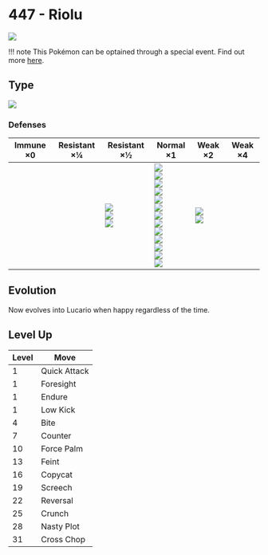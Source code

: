 # 447 - Riolu
![][447]

!!! note
    This Pokémon can be optained through a special event. Find out more [here](../../special_events/#baby-pokemon-egg-gift).

## Type

![][fighting]

### Defenses

Immune ×0 | Resistant ×¼ | Resistant ×½                             | Normal ×1                                                                                                                                                                                                   | Weak ×2                        | Weak ×4 | 
---       | ---          | ---                                      | ---                                                                                                                                                                                                         | ---                            | ---     | 
          |              | ![][rock]<br> ![][bug]<br> ![][dark]<br> | ![][normal]<br> ![][fighting]<br> ![][poison]<br> ![][ground]<br> ![][ghost]<br> ![][steel]<br> ![][fire]<br> ![][water]<br> ![][grass]<br> ![][electric]<br> ![][psychic]<br> ![][ice]<br> ![][dragon]<br> | ![][flying]<br> ![][fairy]<br> |         | 

## Evolution
Now evolves into Lucario when happy regardless of the time.

## Level Up

Level | Move         | 
---   | ---          | 
1     | Quick Attack | 
1     | Foresight    | 
1     | Endure       | 
1     | Low Kick     | 
4     | Bite         | 
7     | Counter      | 
10    | Force Palm   | 
13    | Feint        | 
16    | Copycat      | 
19    | Screech      | 
22    | Reversal     | 
25    | Crunch       | 
28    | Nasty Plot   | 
31    | Cross Chop   | 

[447]: ../img/pokemon/447.png
[normal]: ../img/types/normal.png
[fire]: ../img/types/fire.png
[fighting]: ../img/types/fighting.png
[water]: ../img/types/water.png
[flying]: ../img/types/flying.png
[grass]: ../img/types/grass.png
[poison]: ../img/types/poison.png
[electric]: ../img/types/electric.png
[ground]: ../img/types/ground.png
[psychic]: ../img/types/psychic.png
[rock]: ../img/types/rock.png
[ice]: ../img/types/ice.png
[bug]: ../img/types/bug.png
[dragon]: ../img/types/dragon.png
[ghost]: ../img/types/ghost.png
[dark]: ../img/types/dark.png
[steel]: ../img/types/steel.png
[fairy]: ../img/types/fairy.png
